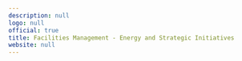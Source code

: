 ```yaml
---
description: null
logo: null
official: true
title: Facilities Management - Energy and Strategic Initiatives
website: null
---
```

